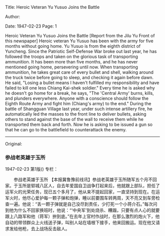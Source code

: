 Title: Heroic Veteran Yu Yusuo Joins the Battle

Author:

Date: 1947-02-23
Page: 1

Heroic Veteran Yu Yusuo Joins the Battle
    [Report from the Jilu Yu Front of this newspaper] Heroic veteran Yu Yusuo has been with the army for five months without going home. Yu Yusuo is from the eighth district of Yuncheng. Since the Patriotic Self-Defense War broke out last year, he has followed the troops and taken on the glorious task of transporting ammunition. It has been more than five months, and he has never mentioned going home, persevering until now. When transporting ammunition, he takes great care of every bullet and shell, walking around the truck twice before going to sleep, and checking it again before dawn. He said, "Losing a bullet means I haven't fulfilled my responsibility and have failed to kill one less Chiang Kai-shek soldier." Every time he is asked why he doesn't go home for a break, he says, "The 'Central Army' burns, kills, and plunders everywhere. Anyone with a conscience should follow the Eighth Route Army and fight him (Chiang's army) to the end." During the battle of Shangguan Village last year, under such intense artillery fire, he automatically led the masses to the front line to deliver bullets, asking others to stand against the base of the wall to receive them while he transported them back and forth. Now he is asking to be issued a gun so that he can go to the battlefield to counterattack the enemy.



<hr /> 

Original: 


### 参战老英雄于玉所

1947-02-23
第1版()
专栏：

　　参战老英雄于玉所
    【本报冀鲁豫前线讯】参战老英雄于玉所随军五个月不回家。于玉所是郓城八区人，自去年爱国自卫战争打起来后，他就跟上部队，担任了运军火的光荣任务，现已五个多月了，他从来不提起回家，一直坚持到现在。在运军火时，他尽心爱护每一颗子弹和炮弹，睡以前要围车转两周，天不亮又到车旁检查一遍。他说：“丢一颗子弹就是自己没尽到责任，少打死一个小蒋介石。”每次问到他为什么不回家换班时，他说：“‘中央军’到处烧杀、糟蹋，只要有点人心的就要跟上八路军和他（蒋军）拚到底。”在去年上官村作战时，在那么激烈的炮火下，他自动的带领群众上火线送子弹，叫别人站在墙根下接手，他来回搬运。现在他又请求发给他枪，去上战场反击敌人。
